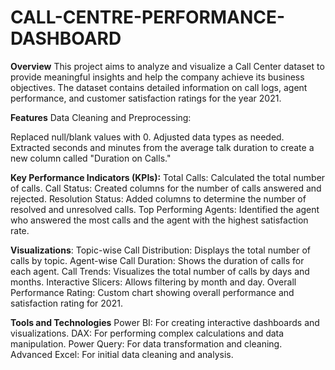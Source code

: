 # CALL-CENTRE-PERFORMANCE-DASHBOARD

**Overview**
This project aims to analyze and visualize a Call Center dataset to provide meaningful insights and help the company achieve its business objectives. The dataset contains detailed information on call logs, agent performance, and customer satisfaction ratings for the year 2021.

**Features**
Data Cleaning and Preprocessing:

Replaced null/blank values with 0.
Adjusted data types as needed.
Extracted seconds and minutes from the average talk duration to create a new column called "Duration on Calls."

**Key Performance Indicators (KPIs):**
Total Calls: Calculated the total number of calls.
Call Status: Created columns for the number of calls answered and rejected.
Resolution Status: Added columns to determine the number of resolved and unresolved calls.
Top Performing Agents: Identified the agent who answered the most calls and the agent with the highest satisfaction rate.

**Visualizations**:
Topic-wise Call Distribution: Displays the total number of calls by topic.
Agent-wise Call Duration: Shows the duration of calls for each agent.
Call Trends: Visualizes the total number of calls by days and months.
Interactive Slicers: Allows filtering by month and day.
Overall Performance Rating: Custom chart showing overall performance and satisfaction rating for 2021.

**Tools and Technologies**
Power BI: For creating interactive dashboards and visualizations.
DAX: For performing complex calculations and data manipulation.
Power Query: For data transformation and cleaning.
Advanced Excel: For initial data cleaning and analysis.
